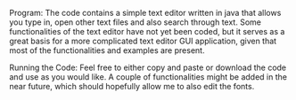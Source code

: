 Program:
    The code contains a simple text editor written in java that allows you type in, open other text files and also search through text. Some functionalities of the text editor have not yet been coded, but it serves as a great basis for a more complicated text editor GUI application, given that most of the functionalities and examples are present.

Running the Code:
    Feel free to either copy and paste or download the code and use as you would like. A couple of functionalities might be added in the near future, which should hopefully allow me to also edit the fonts.